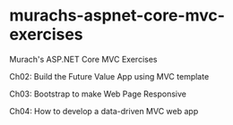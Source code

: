 # murachs-aspnet-core-mvc-exercises
Murach's ASP.NET Core MVC Exercises

Ch02: Build the Future Value App using MVC template

Ch03: Bootstrap to make Web Page Responsive

Ch04: How to develop a data-driven MVC web app
